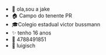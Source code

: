  - 🌸 ola,sou a jake
 - 🏠 Campo do tenente PR
 - 🎓Colegio estadual victor bussmann
 - ✨ tenho 16 anos
 - 📱 4788491851
 - 💍 luigisch
